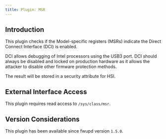 ```yaml
---
title: Plugin: MSR
---
```


## Introduction

This plugin checks if the Model-specific registers (MSRs) indicate the
Direct Connect Interface (DCI) is enabled.

DCI allows debugging of Intel processors using the USB3 port. DCI should
always be disabled and locked on production hardware as it allows the
attacker to disable other firmware protection methods.

The result will be stored in a security attribute for HSI.

## External Interface Access

This plugin requires read access to `/sys/class/msr`.

## Version Considerations

This plugin has been available since fwupd version `1.5.0`.
